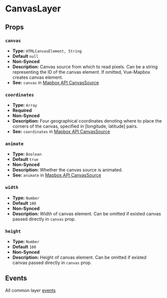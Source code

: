 # CanvasLayer

## Props

### `canvas`

- **Type:** `HTMLCanvasElement, String`
- **Default** `null`
- **Non-Synced**
- **Description:** Canvas source from which to read pixels. Can be a string representing the ID of the canvas element. If omitted, Vue-Mapbox creates canvas element.
- **See:** `canvas` in [Mapbox API CanvasSource](https://www.mapbox.com/mapbox-gl-js/api/#canvassource)

### `coordinates`

- **Type:** `Array`
- **Required**
- **Non-Synced**
- **Description:** Four geographical coordinates denoting where to place the corners of the canvas, specified in [longitude, latitude] pairs.
- **See:** `coordinates` in [Mapbox API CanvasSource](https://www.mapbox.com/mapbox-gl-js/api/#canvassource)

### `animate`

- **Type:** `Boolean`
- **Default** `true`
- **Non-Synced**
- **Description:** Whether the canvas source is animated.
- **See:** `animate` in [Mapbox API CanvasSource](https://www.mapbox.com/mapbox-gl-js/api/#canvassource)

### `width`

- **Type:** `Number`
- **Default** `100`
- **Non-Synced**
- **Description:** Width of canvas element. Can be omitted if existed canvas passed directly in `canvas` prop.

### `height`

- **Type:** `Number`
- **Default** `100`
- **Non-Synced**
- **Description:** Height of canvas element. Can be omitted if existed canvas passed directly in `canvas` prop.

## Events

All common layer [events](/api/Layers/#events)
